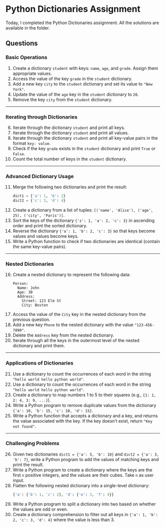 # Python Dictionaries Assignment  

 Today, I completed the Python Dictionaries assignment. All the solutions are available in the folder.

## Questions  

### **Basic Operations**  
1. Create a dictionary `student` with keys: `name`, `age`, and `grade`. Assign them appropriate values.  
2. Access the value of the key `grade` in the `student` dictionary.  
3. Add a new key `city` to the `student` dictionary and set its value to `"New York"`.  
4. Update the value of the `age` key in the `student` dictionary to `20`.  
5. Remove the key `city` from the `student` dictionary.  

---

### **Iterating through Dictionaries**  
6. Iterate through the dictionary `student` and print all keys.  
7. Iterate through the dictionary `student` and print all values.  
8. Iterate through the dictionary `student` and print all key-value pairs in the format `key: value`.  
9. Check if the key `grade` exists in the `student` dictionary and print `True` or `False`.  
10. Count the total number of keys in the `student` dictionary.  

---

### **Advanced Dictionary Usage**  
11. Merge the following two dictionaries and print the result:  
    ```python
    dict1 = {'a': 1, 'b': 2}  
    dict2 = {'c': 3, 'd': 4}  
    ```  
12. Create a dictionary from a list of tuples: `[('name', 'Alice'), ('age', 25), ('city', 'Paris')]`.  
13. Sort the keys of the dictionary `{'z': 1, 'a': 2, 'c': 3}` in ascending order and print the sorted dictionary.  
14. Reverse the dictionary `{'a': 1, 'b': 2, 'c': 3}` so that keys become values and values become keys.  
15. Write a Python function to check if two dictionaries are identical (contain the same key-value pairs).  

---

### **Nested Dictionaries**  
16. Create a nested dictionary to represent the following data:  
    ```plaintext
    Person:  
      Name: John  
      Age: 30  
      Address:  
        Street: 123 Elm St  
        City: Boston  
    ```  
17. Access the value of the `City` key in the nested dictionary from the previous question.  
18. Add a new key `Phone` to the nested dictionary with the value `"123-456-7890"`.  
19. Delete the `Address` key from the nested dictionary.  
20. Iterate through all the keys in the outermost level of the nested dictionary and print them.  

---

### **Applications of Dictionaries**  
21. Use a dictionary to count the occurrences of each word in the string `"hello world hello python world"`.  
21. Use a dictionary to count the occurrences of each word in the string `"hello world hello python world"`.  
23. Create a dictionary to map numbers 1 to 5 to their squares (e.g., `{1: 1, 2: 4, 3: 9, ...}`).  
24. Write a Python program to remove duplicate values from the dictionary `{'a': 10, 'b': 15, 'c': 10, 'd': 15}`.  
25. Write a Python function that accepts a dictionary and a key, and returns the value associated with the key. If the key doesn’t exist, return `"Key not found"`.  

---

### **Challenging Problems**  
26. Given two dictionaries `dict1 = {'a': 5, 'b': 10}` and `dict2 = {'a': 3, 'b': 7}`, write a Python program to add the values of matching keys and print the result.  
27. Write a Python program to create a dictionary where the keys are the first `n` positive integers, and the values are their cubes. Take `n` as user input.  
28. Flatten the following nested dictionary into a single-level dictionary:  
    ```python
    {'a': {'b': 1, 'c': 2}, 'd': {'e': 3, 'f': 4}}  
    ```  
29. Write a Python program to split a dictionary into two based on whether the values are odd or even.  
30. Create a dictionary comprehension to filter out all keys in `{'a': 1, 'b': 2, 'c': 3, 'd': 4}` where the value is less than 3.  

